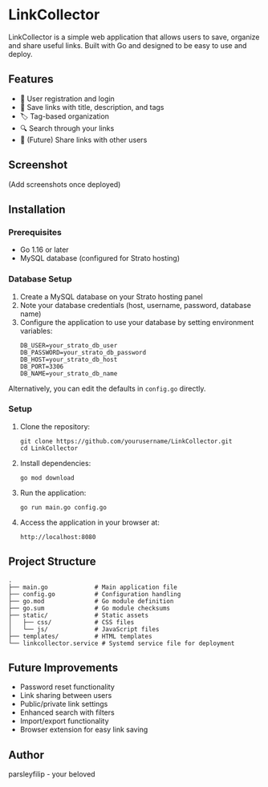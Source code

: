 # LinkCollector

LinkCollector is a simple web application that allows users to save, organize and share useful links. Built with Go and designed to be easy to use and deploy.

## Features

- 🔐 User registration and login
- 🔗 Save links with title, description, and tags
- 🏷️ Tag-based organization
- 🔍 Search through your links
- 👥 (Future) Share links with other users

## Screenshot

(Add screenshots once deployed)

## Installation

### Prerequisites

- Go 1.16 or later
- MySQL database (configured for Strato hosting)

### Database Setup

1. Create a MySQL database on your Strato hosting panel
2. Note your database credentials (host, username, password, database name)
3. Configure the application to use your database by setting environment variables:
   ```
   DB_USER=your_strato_db_user
   DB_PASSWORD=your_strato_db_password
   DB_HOST=your_strato_db_host
   DB_PORT=3306
   DB_NAME=your_strato_db_name
   ```

Alternatively, you can edit the defaults in `config.go` directly.

### Setup

1. Clone the repository:
   ```
   git clone https://github.com/yourusername/LinkCollector.git
   cd LinkCollector
   ```

2. Install dependencies:
   ```
   go mod download
   ```

3. Run the application:
   ```
   go run main.go config.go
   ```

4. Access the application in your browser at:
   ```
   http://localhost:8080
   ```


## Project Structure

```
.
├── main.go             # Main application file
├── config.go           # Configuration handling
├── go.mod              # Go module definition
├── go.sum              # Go module checksums
├── static/             # Static assets
│   ├── css/            # CSS files
│   └── js/             # JavaScript files
├── templates/          # HTML templates
└── linkcollector.service # Systemd service file for deployment
```

## Future Improvements

- Password reset functionality
- Link sharing between users
- Public/private link settings
- Enhanced search with filters
- Import/export functionality
- Browser extension for easy link saving


## Author

parsleyfilip - your beloved
